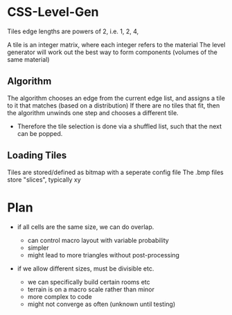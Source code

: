 
# CSS-Level-Gen

Tiles edge lengths are powers of 2, i.e. 
1, 2, 4, 

A tile is an integer matrix, where each integer refers to the material
The level generator will work out the best way to form components (volumes of the same material)

## Algorithm

The algorithm chooses an edge from the current edge list, and assigns a tile to it that matches (based on a distribution)
If there are no tiles that fit, then the algorithm unwinds one step and chooses a different tile.
- Therefore the tile selection is done via a shuffled list, such that the next can be popped.

## Loading Tiles
Tiles are stored/defined as bitmap with a seperate config file
The .bmp files store "slices", typically xy





# Plan

- if all cells are the same size, we can do overlap.
    + can control macro layout with variable probability
    + simpler
    + might lead to more triangles without  post-processing
    
- if we allow different sizes, must be divisible etc.
    + we can specifically build certain rooms etc
    + terrain is on a macro scale rather than minor
    - more complex to code
    - might not converge as often (unknown until testing)



